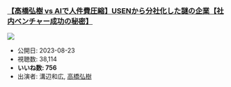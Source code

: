 ### [【高橋弘樹 vs AIで人件費圧縮】USENから分社化した謎の企業【社内ベンチャー成功の秘密】](https://www.youtube.com/watch?v=oRwpHDmeql0)
[![](https://img.youtube.com/vi/oRwpHDmeql0/sddefault.jpg)](https://www.youtube.com/watch?v=oRwpHDmeql0)
-   公開日: 2023-08-23
-   視聴数: 38,114
-   **いいね数: 756**
-   出演者: 溝辺和広, [高橋弘樹](/rehacq_fan/people/高橋弘樹 "wikilink")
